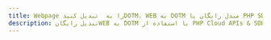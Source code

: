---title: Webpage را به  تبدیل کنیدDOTM، WEB به DOTM مبدل رایگان یا PHP SDKdescription: تبدیل رایگانWEB به DOTM با استفاده از PHP Cloud APIs & SDK همچنین اسناد PDF را در Cloud ایجاد، ویرایش و رندر کنید.---